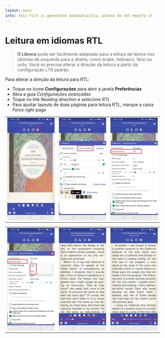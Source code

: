 ```yaml
---
layout: main
info: this file is generated automatically, please do not modify it
---
```


# Leitura em idiomas RTL


> **O Librera** pode ser facilmente adaptado para a leitura de textos nos idiomas da esquerda para a direita, como árabe, hebraico, farsi ou urdu. Você só precisa alterar a direção da leitura a partir da configuração LTR padrão.


Para alterar a direção da leitura para RTL:

* Toque no ícone **Configurações** para abrir a janela **Preferências**
* Abra a guia _Configurações avançadas_
* Toque no link _Reading direction_ e selecione _RTL_
* Para ajustar layouts de duas páginas para leitura RTL, marque a caixa _Force right page_

||||
|-|-|-|
|![](1.jpg)|![](2.jpg)|![](3.jpg)|

||||
|-|-|-|
|![](4.jpg)|![](5.jpg)|![](6.jpg)|
